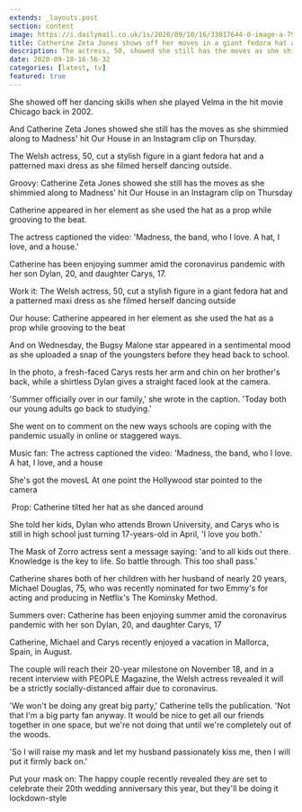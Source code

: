 ```yaml
---
extends: _layouts.post
section: content
image: https://i.dailymail.co.uk/1s/2020/09/10/16/33017644-0-image-a-79_1599752989175.jpg 
title: Catherine Zeta Jones shows off her moves in a giant fedora hat as she dances to Madness 
description: The actress, 50, showed she still has the moves as she shimmied along to Madness hit Our House in an Instagram clip on Thursday. 
date: 2020-09-10-16-56-32 
categories: [latest, tv] 
featured: true 
--- 
```

She showed off her dancing skills when she played Velma in the hit movie Chicago back in 2002. 

And Catherine Zeta Jones showed she still has the moves as she shimmied along to Madness' hit Our House in an Instagram clip on Thursday.

The Welsh actress, 50, cut a stylish figure in a giant fedora hat and a patterned maxi dress as she filmed herself dancing outside. 

Groovy: Catherine Zeta Jones showed she still has the moves as she shimmied along to Madness' hit Our House in an Instagram clip on Thursday

Catherine appeared in her element as she used the hat as a prop while grooving to the beat.  

The actress captioned the video: 'Madness, the band, who I love. A hat, I love, and a house.'

Catherine has been enjoying summer amid the coronavirus pandemic with her son Dylan, 20, and daughter Carys, 17.  

Work it: The Welsh actress, 50, cut a stylish figure in a giant fedora hat and a patterned maxi dress as she filmed herself dancing outside

Our house: Catherine appeared in her element as she used the hat as a prop while grooving to the beat

And on Wednesday, the Bugsy Malone star appeared in a sentimental mood as she uploaded a snap of the youngsters before they head back to school.

In the photo, a fresh-faced Carys rests her arm and chin on her brother's back, while a shirtless Dylan gives a straight faced look at the camera. 

'Summer officially over in our family,' she wrote in the caption. 'Today both our young adults go back to studying.' 

She went on to comment on the new ways schools are coping with the pandemic usually in online or staggered ways. 

Music fan: The actress captioned the video: 'Madness, the band, who I love. A hat, I love, and a house

She's got the movesL At one point the Hollywood star pointed to the camera 

 Prop: Catherine tilted her hat as she danced around

She told her kids, Dylan who attends Brown University, and Carys who is still in high school just turning 17-years-old in April, 'I love you both.' 

The Mask of Zorro actress sent a message saying: 'and to all kids out there. Knowledge is the key to life. So battle through. This too shall pass.' 

Catherine shares both of her children with her husband of nearly 20 years, Michael Douglas, 75, who was recently nominated for two Emmy's for acting and producing in Netflix's The Kominsky Method. 

Summers over: Catherine has been enjoying summer amid the coronavirus pandemic with her son Dylan, 20, and daughter Carys, 17

Catherine, Michael and Carys recently enjoyed a vacation in Mallorca, Spain, in August. 

The couple will reach their 20-year milestone on November 18, and in a recent interview with PEOPLE Magazine, the Welsh actress revealed it will be a strictly socially-distanced affair due to coronavirus. 

'We won't be doing any great big party,' Catherine tells the publication. 'Not that I'm a big party fan anyway. It would be nice to get all our friends together in one space, but we're not doing that until we're completely out of the woods. 

'So I will raise my mask and let my husband passionately kiss me, then I will put it firmly back on.'  

Put your mask on: The happy couple recently revealed they are set to celebrate their 20th wedding anniversary this year, but they'll be doing it lockdown-style

